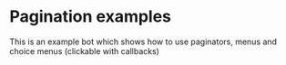# Pagination examples

This is an example bot which shows how to use paginators, menus and choice menus (clickable with callbacks)